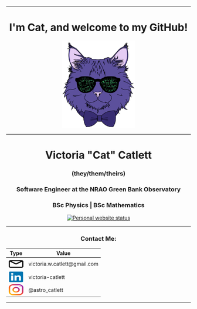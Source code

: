 <!-- SECTION: Introduction and Logo -->
<hr>
<h1 align="center">I'm Cat, and welcome to my GitHub!</h1>

<p align="center">
  <a href="https://vcatlett.com/" target="_blank">
    <img
      alt="Personal logo, a purple cat with a bowtie and sunglasses"
      src="static/img/logo_vcatlett.png"
      width="200"
    />
  </a>
</p>

<!-- SECTION: Personal Information -->
<hr>
<h1 align="center">Victoria "Cat" Catlett</h1>

<h3 align="center">(they/them/theirs)</h3>

<h3 align="center">Software Engineer at the NRAO Green Bank Observatory</h3>

<h3 align="center">BSc Physics | BSc Mathematics</h3>

<p align="center">
  <a href="https://vcatlett.com/" target="_blank">
    <img
      alt="Personal website status"
      src="https://img.shields.io/website?url=https://vcatlett.com&up_message=UP&down_message=DOWN&style=for-the-badge&label=Website"
    />
  </a>
</p>

<!-- SECTION: Contact Me -->
<hr>
<h3 align="center">Contact Me:</h3>

<!-- Contact Information Table -->
<table>
  <!-- Table Header -->
  <thead>
    <tr>
      <th>Type</th>
      <th>Value</th>
    </tr>
  </thead>
  <!-- Table Body -->
  <tbody>
    <!-- Email -->
    <tr>
      <td>
        <img
          align="center"
          src="static/icon/email.svg"
          alt="Email Icon"
          height="30"
          width="40"
        />
      </td>
      <td>victoria.w.catlett@gmail.com</td>
    </tr>
    <!-- LinkedIn -->
    <tr>
      <td>
        <img
          align="center"
          src="static/icon/linkedin.svg"
          alt="LinkedIn Logo"
          height="30"
          width="40"
        />
      </td>
      <td>victoria-catlett</td>
    </tr>
    <!-- Instagram -->
    <tr>
      <td>
        <img
          align="center"
          src="static/icon/instagram.svg"
          alt="Instagram Logo"
          height="30"
          width="40"
        />
      </td>
      <td>@astro_catlett</td>
    </tr>
  </tbody>
</table>

<hr>